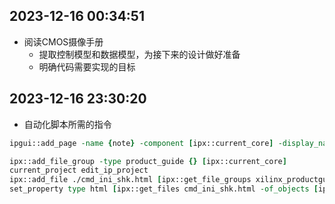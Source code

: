 ## 2023-12-16 00:34:51
* 阅读CMOS摄像手册
    * 提取控制模型和数据模型，为接下来的设计做好准备
    * 明确代码需要实现的目标
    
## 2023-12-16 23:30:20
* 自动化脚本所需的指令
```tcl
ipgui::add_page -name {note} -component [ipx::current_core] -display_name {note}

ipx::add_file_group -type product_guide {} [ipx::current_core]
current_project edit_ip_project
ipx::add_file ./cmd_ini_shk.html [ipx::get_file_groups xilinx_productguide -of_objects [ipx::current_core]]
set_property type html [ipx::get_files cmd_ini_shk.html -of_objects [ipx::get_file_groups xilinx_productguide -of_objects [ipx::current_core]]]
```
